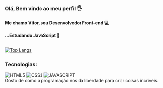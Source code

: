 ### Olá, Bem vindo ao meu perfil 🖐️
#### Me chamo Vitor, sou Desenvolvedor Front-end 💻
#### ...Estudando JavaScript 📘
##
[![Top Langs](https://github-readme-stats.vercel.app/api/top-langs/?username=viteydev&layout=default&custom_title=Linguagens_Mais_Usadas&theme=github_dark)](https://github.com/viteydev)
##
### Tecnologias:
<div style="display:inline-block;"<br/>
 <img src="https://img.shields.io/badge/HTML5-E34F26?style=for-the-badge&logo=html5&logoColor=white" alt="HTML5"/>
 <img src="https://img.shields.io/badge/CSS3-1572B6?style=for-the-badge&logo=css3&logoColor=white" alt="CSS3"/>
 <img src="https://img.shields.io/badge/JavaScript-F7DF1E?style=for-the-badge&logo=javascript&logoColor=black" alt="JAVASCRIPT"/>
</div><br/>
  Gosto de como a programação nos da liberdade para criar coisas incriveis.
  
##

<!-- ### Projetos que ja participei:
- [Sakura X Clash]()-->
